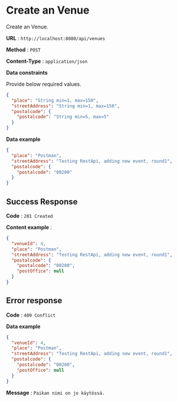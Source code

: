 # Create an Venue

Create an Venue.

**URL** : `http://localhost:8080/api/venues`

**Method** : `POST`

**Content-Type** : `application/json`

<!--**Auth required** : Yes

**Permissions required** : None -->

**Data constraints**

Provide below required values.

```json
{
  "place": "String min=1, max=150",
  "streetAddress": "String min=1, max=150",
  "postalcode": {
    "postalcode": "String min=5, max=5"
  }
}
```

**Data example**

```json
{
  "place": "Postman",
  "streetAddress": "Testing RestApi, adding new event, round1",
  "postalcode": {
    "postalcode": "00200"
  }
}
```

## Success Response

**Code** : `201 Created`

**Content example** :

```json
{
  "venueId": 4,
  "place": "Postman",
  "streetAddress": "Testing RestApi, adding new event, round1",
  "postalcode": {
    "postalcode": "00200",
    "postOffice": null
  }
}
```

## Error response

**Code** : `409 Conflict`

**Data example**

```json
{
  "venueId": 4,
  "place": "Postman",
  "streetAddress": "Testing RestApi, adding new event, round1",
  "postalcode": {
    "postalcode": "00200",
    "postOffice": null
  }
}
```

**Message** : `Paikan nimi on jo käytössä.`
